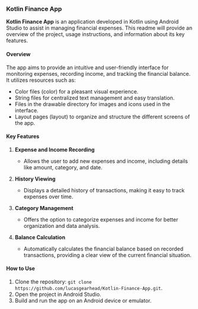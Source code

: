 ### Kotlin Finance App

**Kotlin Finance App** is an application developed in Kotlin using Android Studio to assist in managing financial expenses. This readme will provide an overview of the project, usage instructions, and information about its key features.

#### Overview

The app aims to provide an intuitive and user-friendly interface for monitoring expenses, recording income, and tracking the financial balance. It utilizes resources such as:

- Color files (color) for a pleasant visual experience.
- String files for centralized text management and easy translation.
- Files in the drawable directory for images and icons used in the interface.
- Layout pages (layout) to organize and structure the different screens of the app.

#### Key Features

1. **Expense and Income Recording**
   - Allows the user to add new expenses and income, including details like amount, category, and date.

2. **History Viewing**
   - Displays a detailed history of transactions, making it easy to track expenses over time.

3. **Category Management**
   - Offers the option to categorize expenses and income for better organization and data analysis.

4. **Balance Calculation**
   - Automatically calculates the financial balance based on recorded transactions, providing a clear view of the current financial situation.

#### How to Use

1. Clone the repository: `git clone https://github.com/lucasgearhead/Kotlin-Finance-App.git`.
2. Open the project in Android Studio.
3. Build and run the app on an Android device or emulator.
